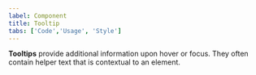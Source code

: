 ```yaml
---
label: Component
title: Tooltip
tabs: ['Code','Usage', 'Style']
---
```


<page-intro>**Tooltips** provide additional information upon hover or focus. They often contain helper text that is contextual to an element.</page-intro>

<component 
    name="Tooltip"
    component="tooltip" 
    variation="tooltip"
    codepen="pdeLom"
    hasReactVersion="true"
    hasAngularVersion="true"
    >
</component>
<component 
    name="Icon Tooltip"
    component="tooltip" 
    variation="tooltip--icon"
    codepen="yENPBq"
    hasReactVersion="true"
    >
</component>
<component 
    name="Definition Tooltip"
    component="tooltip" 
    variation="tooltip--icon"
    codepen="ERjbYz"
    hasReactVersion="true"
    >
</component>

<component-docs component="tooltip"></component-docs>